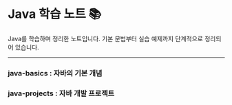 # Java 학습 노트 📚

Java를 학습하며 정리한 노트입니다. 기본 문법부터 실습 예제까지 단계적으로 정리되어 있습니다.

---

### java-basics : 자바의 기본 개념

### java-projects : 자바 개발 프로젝트

